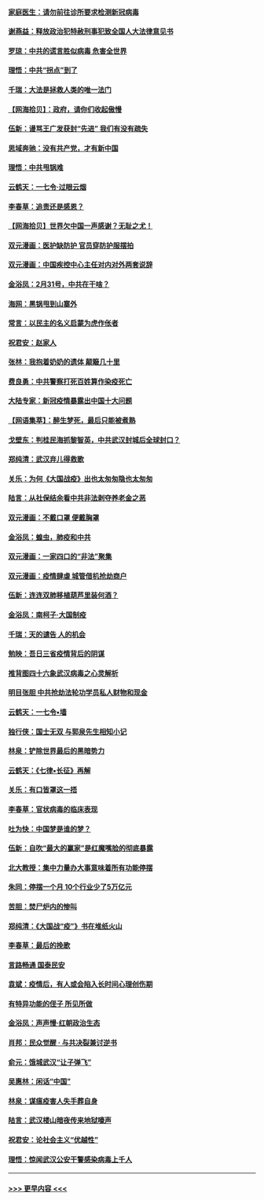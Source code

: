 #### [家庭医生：请勿前往诊所要求检测新冠病毒](../pages/nsc993/n11929190.md?t=03102303) 
#### [谢燕益：释放政治犯特赦刑事犯致全国人大法律意见书](../pages/nsc993/n11928978.md?t=03102303) 
#### [罗琼：中共的谎言胜似病毒 危害全世界](../pages/nsc993/n11922636.md?t=03102303) 
#### [理悟：中共“拐点”到了](../pages/nsc993/n11928496.md?t=03102303) 
#### [千瑞：大法是拯救人类的唯一法门](../pages/nsc993/n11927637.md?t=03102303) 
#### [【网海拾贝】：政府，请你们收起傲慢](../pages/nsc993/n11926932.md?t=03102303) 
#### [伍新：谩骂王广发获封“先进” 我们有没有疏失](../pages/nsc993/n11926101.md?t=03102303) 
#### [思域奔驰：没有共产党，才有新中国](../pages/nsc993/n11926058.md?t=03102303) 
#### [理悟：中共甩锅难](../pages/nsc993/n11925355.md?t=03102303) 
#### [云鹤天：一七令·过眼云烟](../pages/nsc993/n11925284.md?t=03102303) 
#### [李春草：追责还是感恩？](../pages/nsc993/n11925274.md?t=03102303) 
#### [【网海拾贝】世界欠中国一声感谢？无耻之尤！](../pages/nsc993/n11925239.md?t=03102303) 
#### [双元漫画：医护缺防护 官员穿防护服摆拍](../pages/nsc993/n11923899.md?t=03102303) 
#### [双元漫画：中国疾控中心主任对内对外两套说辞](../pages/nsc993/n11921994.md?t=03102303) 
#### [金浴凤：2月31号，中共在干啥？](../pages/nsc993/n11922706.md?t=03102303) 
#### [海网：黑锅甩到山寨外](../pages/nsc993/n11922688.md?t=03102303) 
#### [常言：以民主的名义启蒙为虎作伥者](../pages/nsc993/n11922217.md?t=03102303) 
#### [祝君安：赵家人](../pages/nsc993/n11922209.md?t=03102303) 
#### [张林：我抱着奶奶的遗体 颠簸几十里](../pages/nsc993/n11920945.md?t=03102303) 
#### [费良勇：中共警察打死百姓算作染疫死亡](../pages/nsc993/n11919264.md?t=03102303) 
#### [大陆专家：新冠疫情暴露出中国十大问题](../pages/nsc993/n11919187.md?t=03102303) 
#### [【网语集萃】：醉生梦死，最后只能被煮熟](../pages/nsc993/n11918994.md?t=03102303) 
#### [戈壁东：判桂民海抓黎智英，中共武汉封城后全球封口？](../pages/nsc993/n11917982.md?t=03102303) 
#### [郑纯清：武汉弃儿得救歌](../pages/nsc993/n11917881.md?t=03102303) 
#### [关乐：为何《大国战疫》出也太匆匆隐也太匆匆](../pages/nsc993/n11917792.md?t=03102303) 
#### [陆言：从社保结余看中共非法剥夺养老金之恶](../pages/nsc993/n11917084.md?t=03102303) 
#### [双元漫画：不戴口罩 便戴胸罩](../pages/nsc993/n11916447.md?t=03102303) 
#### [金浴凤：蝗虫，肺疫和中共](../pages/nsc993/n11916904.md?t=03102303) 
#### [双元漫画：一家四口的“非法”聚集](../pages/nsc993/n11916378.md?t=03102303) 
#### [双元漫画：疫情肆虐 城管借机抢劫商户](../pages/nsc993/n11916310.md?t=03102303) 
#### [伍新：连连双肺移植葫芦里装何酒？](../pages/nsc993/n11913667.md?t=03102303) 
#### [金浴凤：南柯子·大国制疫](../pages/nsc993/n11913657.md?t=03102303) 
#### [千瑞：天的谴告  人的机会](../pages/nsc993/n11913309.md?t=03102303) 
#### [勉映：吾日三省疫情背后的阴谋](../pages/nsc993/n11913079.md?t=03102303) 
#### [推背图四十六象武汉病毒之心灵解析](../pages/nsc993/n11911761.md?t=03102303) 
#### [明目张胆 中共抢劫法轮功学员私人财物和现金](../pages/nsc993/n11910262.md?t=03102303) 
#### [云鹤天：一七令▪墙](../pages/nsc993/n11910627.md?t=03102303) 
#### [独行侠：国士无双 与郭泉先生相知小记](../pages/nsc993/n11910613.md?t=03102303) 
#### [林泉：铲除世界最后的黑暗势力](../pages/nsc993/n11909320.md?t=03102303) 
#### [云鹤天：《七律▪长征》再解](../pages/nsc993/n11909327.md?t=03102303) 
#### [关乐：有口皆罩这一捂](../pages/nsc993/n11908393.md?t=03102303) 
#### [李春草：官状病毒的临床表现](../pages/nsc993/n11908339.md?t=03102303) 
#### [吐为快：中国梦是谁的梦？](../pages/nsc993/n11906564.md?t=03102303) 
#### [伍新：自吹“最大的赢家”是红魔嘴脸的彻底暴露](../pages/nsc993/n11906407.md?t=03102303) 
#### [北大教授：集中力量办大事意味着所有功能停摆](../pages/nsc993/n11904800.md?t=03102303) 
#### [朱同：停摆一个月 10个行业少了5万亿元](../pages/nsc993/n11904498.md?t=03102303) 
#### [苦胆：焚尸炉内的惨叫](../pages/nsc993/n11904479.md?t=03102303) 
#### [郑纯清：《大国战“疫”》书在堆纸火山](../pages/nsc993/n11904450.md?t=03102303) 
#### [李春草：最后的挽歌](../pages/nsc993/n11904441.md?t=03102303) 
#### [言路畅通 国泰民安](../pages/nsc993/n11904222.md?t=03102303) 
#### [袁斌：疫情后，有人或会陷入长时间心理创伤期](../pages/nsc993/n11901514.md?t=03102303) 
#### [有特异功能的侄子 所见所做](../pages/nsc993/n11901154.md?t=03102303) 
#### [金浴凤：声声慢‧红朝政治生态](../pages/nsc993/n11899553.md?t=03102303) 
#### [肖邦：民众觉醒 · 与共决裂兼讨逆书](../pages/nsc993/n11898435.md?t=03102303) 
#### [俞元：饿城武汉“让子弹飞”](../pages/nsc993/n11898344.md?t=03102303) 
#### [吴惠林：闲话“中国”](../pages/nsc993/n11898182.md?t=03102303) 
#### [林泉：谋瘟疫害人失手葬自身](../pages/nsc993/n11897892.md?t=03102303) 
#### [陆言：武汉楼山暗夜传来地狱嚎声](../pages/nsc993/n11897033.md?t=03102303) 
#### [祝君安：论社会主义“优越性”](../pages/nsc993/n11897005.md?t=03102303) 
#### [理悟：惊闻武汉公安干警感染病毒上千人](../pages/nsc993/n11896947.md?t=03102303) 

----
#### [ >>> 更早内容 <<< ](../indexes/nsc993-earlier.md)
